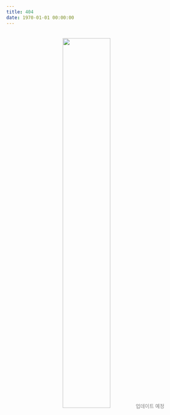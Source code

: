 ```yaml
---
title: 404
date: 1970-01-01 00:00:00
---
```

<script src="//qzonestyle.gtimg.cn/qzone/hybrid/app/404/search_children.js"
        charset="utf-8" homePageUrl="/" homePageName="Back to home">
</script>

<br>
<center>
<img src="https://cds.cern.ch/record/2721971/files/Tobecontinued_2_image.jpg?subformat=icon" width="50%">
<font size="2" color="gray"> 업데이트 예정<font>
</center>
<br>
